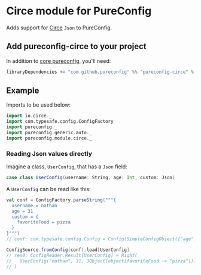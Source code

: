 # Circe module for PureConfig

Adds support for [Circe](https://circe.github.io/circe/) `Json` to PureConfig.

## Add pureconfig-circe to your project

In addition to [core pureconfig](https://github.com/pureconfig/pureconfig), you'll need:

```scala
libraryDependencies += "com.github.pureconfig" %% "pureconfig-circe" % "0.14.1"
```

## Example

Imports to be used below:

```scala
import io.circe._
import com.typesafe.config.ConfigFactory
import pureconfig._
import pureconfig.generic.auto._
import pureconfig.module.circe._
```

### Reading Json values directly

Imagine a class, `UserConfig`, that has a `Json` field:

```scala
case class UserConfig(username: String, age: Int, custom: Json)
```

A `UserConfig` can be read like this:

```scala
val conf = ConfigFactory.parseString("""{
  username = nathan
  age = 31
  custom = {
    favoriteFood = pizza
  }
}""")
// conf: com.typesafe.config.Config = Config(SimpleConfigObject({"age":31,"custom":{"favoriteFood":"pizza"},"username":"nathan"}))

ConfigSource.fromConfig(conf).load[UserConfig]
// res0: ConfigReader.Result[UserConfig] = Right(
//   UserConfig("nathan", 31, JObject(object[favoriteFood -> "pizza"]))
// )
```

